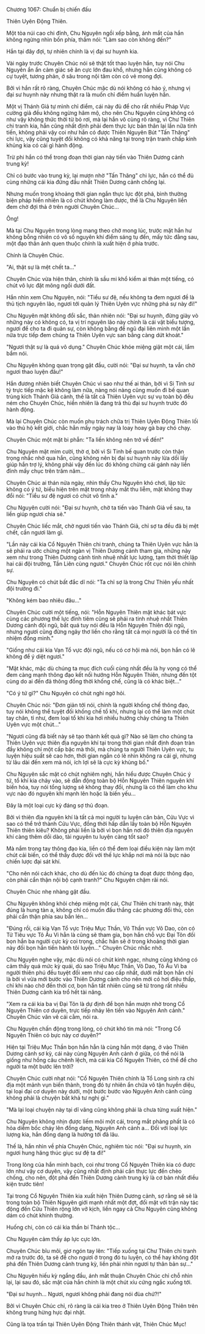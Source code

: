 




Chương 1067: Chuẩn bị chiến đấu


Thiên Uyên Động Thiên.

Một tòa núi cao chi đỉnh, Chu Nguyên ngồi xếp bằng, ánh mắt của hắn không ngừng nhìn bốn phía, thầm nói: "Làm sao còn không đến?"

Hắn tại đây đợi, tự nhiên chính là vị đại sư huynh kia.

Vài ngày trước Chuyên Chúc nói sẽ thật tốt thao luyện hắn, tuy nói Chu Nguyên ẩn ẩn cảm giác sẽ ăn cực lớn đau khổ, nhưng hắn cũng không có cự tuyệt, tương phản, ở sâu trong nội tâm còn có vẻ mong đợi.

Bởi vì hắn rất rõ ràng, Chuyên Chúc mặc dù nói không có hảo ý, nhưng vị đại sư huynh này nhưng thật ra là muốn chỉ điểm huấn luyện hắn.

Một vị Thánh Giả tự mình chỉ điểm, cái này đủ để cho rất nhiều Pháp Vực cường giả đều không ngừng hâm mộ, cho nên Chu Nguyên cũng không có như vậy không thức thời từ bỏ rơi, mà lại hắn vô cùng rõ ràng, vì Chư Thiên chi tranh kia, hắn cũng nhất định phải đem thực lực bản thân lại lần nữa tinh tiến, không phải vậy coi như hắn có được Thiên Nguyên Bút "Tấn Thăng" chi lực, vậy cũng tuyệt đối không có khả năng tại trong trận tranh chấp kinh khủng kia có cái gì hành động.

Trừ phi hắn có thể trong đoạn thời gian này tiến vào Thiên Dương cảnh trung kỳ!

Chỉ có bước vào trung kỳ, lại mượn nhờ "Tấn Thăng" chi lực, hắn có thể đủ cùng những cái kia đứng đầu nhất Thiên Dương cảnh chống lại.

Nhưng muốn trong khoảng thời gian ngắn thực lực đột phá, bình thường biện pháp hiển nhiên là có chút không làm được, thế là Chu Nguyên liền đem chờ đợi thả ở trên người Chuyên Chúc...

Ông!

Mà tại Chu Nguyên trong lòng mang theo chờ mong lúc, trước mặt hắn hư không bỗng nhiên có vô số nguyên khí điểm sáng tụ đến, mấy tức đằng sau, một đạo thân ảnh quen thuộc chính là xuất hiện ở phía trước.

Chính là Chuyên Chúc.

"Ai, thật sự là mệt chết ta..."

Chuyên Chúc vừa hiện thân, chính là sầu mi khổ kiểm ai thán một tiếng, có chút vô lực đặt mông ngồi dưới đất.

Hắn nhìn xem Chu Nguyên, nói: "Tiểu sư đệ, nếu không ta đem ngươi đề là thủ tịch nguyên lão, ngươi tới quản lý Thiên Uyên vực những phá sự này đi!"

Chu Nguyên mặt không đổi sắc, thản nhiên nói: "Đại sư huynh, đừng giày vò những này có không có, ta vị trí nguyên lão này chính là cái vật biểu tượng, ngươi để cho ta đi quản sự, còn không bằng để ngũ đại liên minh một lần nữa trực tiếp đem chúng ta Thiên Uyên vực san bằng càng dứt khoát."

"Ngươi thật sự là quá vô dụng." Chuyên Chúc khóe miệng giật một cái, lẩm bẩm nói.

Chu Nguyên không quan trọng gật đầu, cười nói: "Đại sư huynh, ta vẫn chờ ngươi thao luyện đâu!"

Hắn đương nhiên biết Chuyên Chúc vì sao như thế ai thán, bởi vì Si Tinh sư tỷ trực tiếp mặc kệ không làm nữa, nàng nói nàng cũng muốn đi bế quan trùng kích Thánh Giả cảnh, thế là tất cả Thiên Uyên vực sự vụ toàn bộ đều ném cho Chuyên Chúc, hiển nhiên là đang trả thù đại sư huynh trước đó hành động.

Mà lại Chuyên Chúc còn muốn phụ trách chữa trị Thiên Uyên Động Thiên lối vào thủ hộ kết giới, chắc hẳn mấy ngày nay là loay hoay gà bay chó chạy.

Chuyên Chúc một mặt bi phẫn: "Ta liền không nên trở về đến!"

Chu Nguyên mặt mỉm cười, thờ ơ, bởi vì Si Tinh bế quan trước còn thận trọng nhắc nhở qua hắn, cũng không nên bị đại sư huynh này lừa dối lấy giúp hắn trợ lý, không phải vậy đến lúc đó không chừng cái gánh này liền đỉnh mấy chục trên trăm năm...

Chuyên Chúc ai thán nửa ngày, nhìn thấy Chu Nguyên khó chơi, lập tức không có ý tứ, biểu hiện trên mặt trong nháy mắt thu liễm, mặt không thay đổi nói: "Tiểu sư đệ ngươi có chút vô tình a."

Chu Nguyên cười nói: "Đại sư huynh, chờ ta tiến vào Thánh Giả về sau, ta liền giúp ngươi chia sẻ."

Chuyên Chúc liếc mắt, chờ ngươi tiến vào Thánh Giả, chỉ sợ ta đều đã bị mệt chết, cần ngươi làm gì.

"Lần này cái kia Cổ Nguyên Thiên chi tranh, chúng ta Thiên Uyên vực hẳn là sẽ phái ra ước chừng một ngàn vị Thiên Dương cảnh tham gia, những này xem như trong Thiên Dương cảnh tinh nhuệ nhất lực lượng, tạm thời thiết lập hai cái đội trưởng, Tần Liên cùng ngươi." Chuyên Chúc rốt cục nói lên chính sự.

Chu Nguyên có chút bất đắc dĩ nói: "Ta chỉ sợ là trong Chư Thiên yếu nhất đội trưởng đi."

"Không kém bao nhiêu đâu..."

Chuyên Chúc cười một tiếng, nói: "Hỗn Nguyên Thiên mặt khác bát vực cùng các phương thế lực đỉnh tiêm cũng sẽ phái ra tinh nhuệ nhất Thiên Dương cảnh đội ngũ, bất quá tuy nói đều là Hỗn Nguyên Thiên đội ngũ, nhưng ngươi cũng đừng ngây thơ liền cho rằng tất cả mọi người là có thể tín nhiệm đồng minh."

"Giống như cái kia Vạn Tổ vực đội ngũ, nếu có cơ hội mà nói, bọn hắn có lẽ không để ý diệt ngươi."

"Mặt khác, mặc dù chúng ta mục đích cuối cùng nhất đều là hy vọng có thể đem càng mạnh thông đạo kết nối hướng Hỗn Nguyên Thiên, nhưng đến tột cùng do ai đến đả thông đồng thời khống chế, cũng là có khác biệt..."

"Có ý tứ gì?" Chu Nguyên có chút nghi ngờ hỏi.

Chuyên Chúc nói: "Đơn giản tới nói, chính là người khống chế thông đạo, tuy nói không thể tuyệt đối khống chế tổ khí, nhưng lại có thể làm một chút tay chân, tỉ như, đem loại tổ khí kia hơi nhiều hướng chảy chúng ta Thiên Uyên vực một chút..."

"Ngươi cũng đã biết này sẽ tạo thành kết quả gì? Nào sẽ làm cho chúng ta Thiên Uyên vực thiên địa nguyên khí tại trong thời gian nhất định đoạn tràn đầy không chỉ một cấp bậc mà thôi, mà chúng ta người Thiên Uyên vực, tu luyện hiệu suất sẽ cao hơn, thời gian ngắn có lẽ nhìn không ra cái gì, nhưng từ lâu dài đến xem mà nói, ích lợi sẽ là cực kỳ khủng bố."

Chu Nguyên sắc mặt có chút nghiêm nghị, hắn hiểu được Chuyên Chúc ý tứ, tổ khí kia chảy vào, sẽ dẫn động toàn bộ Hỗn Nguyên Thiên nguyên khí biến hóa, tuy nói tổng lượng sẽ không thay đổi, nhưng là có thể làm cho khu vực nào đó nguyên khí mạnh lên hoặc là biến yếu...

Đây là một loại cực kỳ đáng sợ thủ đoạn.

Bởi vì thiên địa nguyên khí là tất cả mọi người tu luyện căn bản, Cửu Vực vì sao có thể trở thành Cửu Vực, đồng thời hấp dẫn lấy toàn bộ Hỗn Nguyên Thiên thiên kiêu? Không phải liền là bởi vì bọn hắn nơi đó thiên địa nguyên khí càng thêm dồi dào, tài nguyên tu luyện càng tốt sao?

Mà nắm trong tay thông đạo kia, liền có thể đem loại điều kiện này làm một chút cải biến, có thể thấy được đối với thế lực khắp nơi mà nói là bực nào chiến lược đại sát khí.

"Cho nên nói cách khác, cho dù đến lúc đó chúng ta đoạt được thông đạo, còn phải cẩn thận nội bộ cạnh tranh?" Chu Nguyên chậm rãi nói.

Chuyên Chúc nhẹ nhàng gật đầu.

Chu Nguyên không khỏi chép miệng một cái, Chư Thiên chi tranh này, thật đúng là hung tàn a, không chỉ có muốn đấu thắng các phương đối thủ, còn phải cẩn thận phía sau bắn lén...

"Đúng rồi, cái kia Vạn Tổ vực Triệu Mục Thần, Võ Thần vực Võ Dao, còn có Tử Tiêu vực Tô Ấu Vi hẳn là cũng sẽ tham gia, bọn hắn chỗ vực Đại Tôn đối bọn hắn ba người cực kỳ coi trọng, chắc hẳn sẽ ở trong khoảng thời gian này đối bọn hắn tiến hành tôi luyện..." Chuyên Chúc nhắc nhở.

Chu Nguyên nghe vậy, mặc dù nói có chút kinh ngạc, nhưng cũng không có cảm thấy quá mức kỳ quái, dù sao Triệu Mục Thần, Võ Dao, Tô Ấu Vi ba người thiên phú đều tuyệt đối xem như cao cấp nhất, dưới mắt bọn hắn chỉ là bởi vì vừa mới bước vào Thiên Dương cảnh cho nên mới có hơi điệu thấp, chỉ khi nào chờ đến thời cơ, bọn hắn tất nhiên cũng sẽ từ trong rất nhiều Thiên Dương cảnh kia trổ hết tài năng.

"Xem ra cái kia ba vị Đại Tôn là dự định để bọn hắn mượn nhờ trong Cổ Nguyên Thiên cơ duyên, trực tiếp nhảy lên tiến vào Nguyên Anh cảnh." Chuyên Chúc vân vê cái cằm, nói ra.

Chu Nguyên chấn động trong lòng, có chút khó tin mà nói: "Trong Cổ Nguyên Thiên có bực này cơ duyên?"

Hiện tại Triệu Mục Thần bọn hắn hẳn là cùng hắn một dạng, ở vào Thiên Dương cảnh sơ kỳ, cái này cùng Nguyên Anh cảnh ở giữa, có thể nói là giống như hồng câu chênh lệch, mà cái kia Cổ Nguyên Thiên, có thể để cho người ta một bước lên trời?

Chuyên Chúc cười nhạt nói: "Cổ Nguyên Thiên chính là Tổ Long sinh ra chi địa một mảnh vụn biến thành, trong đó tự nhiên ẩn chứa vô tận huyền diệu, tại loại đại cơ duyên này dưới, một bước bước vào Nguyên Anh cảnh cũng không phải là chuyện bất khả tư nghị gì."

"Mà lại loại chuyện này tại dĩ vãng cũng không phải là chưa từng xuất hiện."

Chu Nguyên không nhịn được liếm môi một cái, trong mắt phảng phất là có hỏa diễm bốc cháy lên đồng dạng, Nguyên Anh cảnh a... Đối với loại lực lượng kia, hắn đồng dạng là hướng tới đã lâu.

Thế là, hắn nhìn về phía Chuyên Chúc, nghiêm túc nói: "Đại sư huynh, xin ngươi hung hăng thúc giục sư đệ ta đi!"

Trong lòng của hắn minh bạch, coi như trong Cổ Nguyên Thiên kia có được lớn như vậy cơ duyên, vậy cũng nhất định phải cần thực lực đến chèo chống, cho nên, đột phá đến Thiên Dương cảnh trung kỳ là cơ bản nhất điều kiện trước tiên!

Tại trong Cổ Nguyên Thiên kia xuất hiện Thiên Dương cảnh, sợ rằng sẽ sẽ là trong toàn bộ Thiên Nguyên giới mạnh nhất một đợt, đối mặt với trận này tác động đến Cửu Thiên rộng lớn vở kịch, liền ngay cả Chu Nguyên cũng không dám có chút khinh thường.

Huống chi, còn có cái kia thần bí Thánh tộc...

Chu Nguyên cảm thấy áp lực cực lớn.

Chuyên Chúc bĩu môi, giơ ngón tay lên: "Tiếp xuống tại Chư Thiên chi tranh mở ra trước đó, ta sẽ để cho ngươi ở trong đó tu luyện, có thể hay không đột phá đến Thiên Dương cảnh trung kỳ, liền phải nhìn ngươi tự thân bản sự..."

Chu Nguyên hiếu kỳ ngẩng đầu, ánh mắt thuận Chuyên Chúc chỉ chỗ nhìn lại, lại sau đó, sắc mặt của hắn chính là một chút xíu cứng ngắc xuống tới.

"Đại sư huynh... Ngươi, ngươi không phải đang nói đùa chứ?!"

Bởi vì Chuyên Chúc chỉ, rõ ràng là cái kia treo ở Thiên Uyên Động Thiên trên không trung hừng hực đại nhật.

Cũng là tọa trấn tại Thiên Uyên Động Thiên thánh vật, Thiên Chúc Mục!




